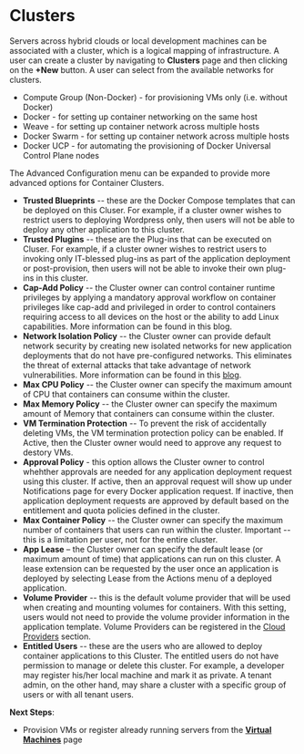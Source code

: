 <figure>
<img src="http://www.hypergrid.com/wp-content/themes/hypergrid/img/logo.png" alt="" />
</figure>

Clusters
===========================

Servers across hybrid clouds or local development machines can be associated with a cluster, which is a logical mapping of infrastructure. A user can create a cluster by navigating to **Clusters** page and then clicking on the **+New** button. A user can select from the available networks for clusters.
-   Compute Group (Non-Docker) - for provisioning VMs only (i.e. without Docker)
-   Docker - for setting up container networking on the same host
-   Weave - for setting up container network across multiple hosts
-   Docker Swarm - for setting up container network across multiple hosts
-   Docker UCP - for automating the provisioning of Docker Universal Control Plane nodes

The Advanced Configuration menu can be expanded to provide more advanced options for Container Clusters.
-   **Trusted Blueprints** -- these are the Docker Compose templates that can be deployed on this Cluser. For example, if a cluster owner wishes to restrict users to deploying Wordpress only, then users will not be able to deploy any other application to this cluster.
-   **Trusted Plugins** -- these are the Plug-ins that can be executed on Cluser. For example, if a cluster owner wishes to restrict users to invoking only IT-blessed plug-ins as part of the application deployment or post-provision, then users will not be able to invoke their own plug-ins in this cluster.
-   **Cap-Add Policy** -- the Cluster owner can control container runtime privileges by applying a mandatory approval workflow on container privileges like cap-add and privileged in order to control containers requiring access to all devices on the host or the ability to add Linux capabilities. More information can be found in this blog.
-   **Network Isolation Policy** -- the Cluster owner can provide default network security by creating new isolated networks for new application deployments that do not have pre-configured networks. This eliminates the threat of external attacks that take advantage of network vulnerabilities. More information can be found in this [blog](http://hypergrid.com/hypercloud-delivers-5-layers-of-security-for-your-containerized-applications/).
-   **Max CPU Policy** -- the Cluster owner can specify the maximum amount of CPU that containers can consume within the cluster.
-   **Max Memory Policy** -- the Cluster owner can specify the maximum amount of Memory that containers can consume within the cluster.
-   **VM Termination Protection** -- To prevent the risk of accidentally deleting VMs, the VM termination protection policy can be enabled. If Active, then the Cluster owner would need to approve any request to destory VMs.
-   **Approval Policy** - this option allows the Cluster owner to control whehther approvals are needed for any application deployment request using this cluster. If active, then an approval request will show up under Notifications page for every Docker application request. If inactive, then application deployment requests are approved by default based on the entitlement and quota policies defined in the cluster.
-   **Max Container Policy** -- the Cluster owner can specify the maximum number of containers that users can run within the cluster. Important -- this is a limitation per user, not for the entire cluster.
-   **App Lease** – the Cluster owner can specify the default lease (or maximum amount of time) that applications can run on this cluster. A lease extension can be requested by the user once an application is deployed by selecting Lease from the Actions menu of a deployed application.
-   **Volume Provider** -- this is the default volume provider that will be used when creating and mounting volumes for containers. With this setting, users would not need to provide the volume provider information in the application template. Volume Providers can be registered in the [Cloud Providers](https://github.com/hypergrid-inc/documentation/edit/master/cloud-providers) section.
-   **Entitled Users** -- these are the users who are allowed to deploy container applications to this Cluster. The entitled users do not have permission to manage or delete this cluster. For example, a developer may register his/her local machine and mark it as private. A tenant admin, on the other hand, may share a cluster with a specific group of users or with all tenant users.

**Next Steps**:
-   Provision VMs or register already running servers from the [**Virtual Machines**](https://github.com/hypergrid-inc/documentation/tree/master/virtual-machines) page
